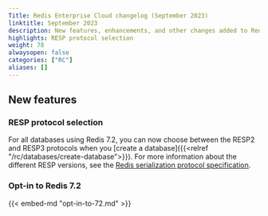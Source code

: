 ```yaml
---
Title: Redis Enterprise Cloud changelog (September 2023)
linktitle: September 2023
description: New features, enhancements, and other changes added to Redis Enterprise Cloud during September 2023.
highlights: RESP protocol selection
weight: 78
alwaysopen: false
categories: ["RC"]
aliases: []
---
```


## New features

### RESP protocol selection

For all databases using Redis 7.2, you can now choose between the RESP2 and RESP3 protocols when you [create a database]({{<relref "/rc/databases/create-database">}}). For more information about the different RESP versions, see the [Redis serialization protocol specification](https://redis.io/docs/reference/protocol-spec/#resp-versions).

### Opt-in to Redis 7.2

{{< embed-md "opt-in-to-72.md" >}}

